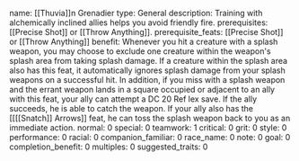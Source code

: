 name: [[Thuvia]]n Grenadier
type: General
description: Training with alchemically inclined allies helps you avoid friendly fire.
prerequisites: [[Precise Shot]] or [[Throw Anything]].
prerequisite_feats: [[Precise Shot]] or [[Throw Anything]]
benefit: Whenever you hit a creature with a splash weapon, you may choose to exclude one creature within the weapon's splash area from taking splash damage. If a creature within the splash area also has this feat, it automatically ignores splash damage from your splash weapons on a successful hit. In addition, if you miss with a splash weapon and the errant weapon lands in a square occupied or adjacent to an ally with this feat, your ally can attempt a DC 20 Ref lex save. If the ally succeeds, he is able to catch the weapon. If your ally also has the [[[[Snatch]] Arrows]] feat, he can toss the splash weapon back to you as an immediate action.
normal: 0
special: 0
teamwork: 1
critical: 0
grit: 0
style: 0
performance: 0
racial: 0
companion_familiar: 0
race_name: 0
note: 0
goal: 0
completion_benefit: 0
multiples: 0
suggested_traits: 0
